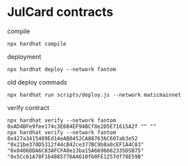 # JulCard contracts
compile 

    npx hardhat compile
    
deployment 

    npx hardhat deploy --network fantom

old deploy commads    

    npx hardhat run scripts/deploy.js --network maticmainnet

verify contract

    npx hardhat verify --network fantom 0xAD4BFe9fee174c3E6B4EF94BCf8e2D5E71615A2f "" ""
    npx hardhat verify --network fantom 0x427a3415489Ed14eAB0452CA887636C607ab3e52 "0x21be370D5312f44cB42ce377BC9b8a0cEF1A4C83" "0x04068DA6C83AFCFA0e13ba15A6696662335D5B75" "0x5Cc61A78F164885776AA610fb0FE1257df78E59B"



